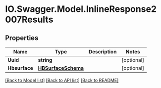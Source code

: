 # IO.Swagger.Model.InlineResponse2007Results
## Properties

Name | Type | Description | Notes
------------ | ------------- | ------------- | -------------
**Uuid** | **string** |  | [optional] 
**Hbsurface** | [**HBSurfaceSchema**](HBSurfaceSchema.md) |  | [optional] 

[[Back to Model list]](../README.md#documentation-for-models) [[Back to API list]](../README.md#documentation-for-api-endpoints) [[Back to README]](../README.md)

